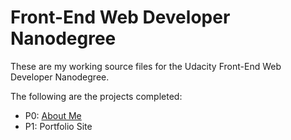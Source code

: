 # Front-End Web Developer Nanodegree

These are my working source files for the Udacity Front-End Web Developer Nanodegree.

The following are the projects completed:
* P0: [About Me](http://codepen.io/anon/pen/GJLpBR)
* P1: Portfolio Site

